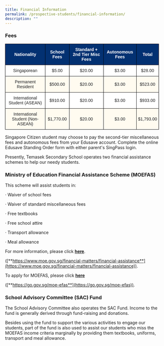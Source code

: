 ```yaml
---
title: Financial Information
permalink: /prospective-students/financial-information/
description: ""
---
```

### Fees

<style type="text/css">
.tg  {border-collapse:collapse;border-spacing:0;}
.tg td{border-color:black;border-style:solid;border-width:1px;font-family:Arial, sans-serif;font-size:14px;
  overflow:hidden;padding:10px 5px;word-break:normal;}
.tg th{border-color:black;border-style:solid;border-width:1px;font-family:Arial, sans-serif;font-size:14px;
  font-weight:normal;overflow:hidden;padding:10px 5px;word-break:normal;}
.tg .tg-e3i2{background-color:#FFFBF0;color:#222;text-align:center;vertical-align:middle}
.tg .tg-liqh{background-color:#033172;color:#FFF;font-weight:bold;text-align:center;vertical-align:middle}
.tg .tg-a3j2{background-color:#FFF;color:#222;text-align:center;vertical-align:middle}
</style>
<table class="tg">
<thead>
  <tr>
    <th class="tg-liqh"><span style="font-weight:bold;color:#FFF;background-color:#033172">Nationality</span></th>
    <th class="tg-liqh"><span style="font-weight:bold;color:#FFF;background-color:#033172">School Fees</span></th>
    <th class="tg-liqh"><span style="font-weight:bold;color:#FFF;background-color:#033172">Standard + 2nd Tier Misc Fees</span></th>
    <th class="tg-liqh"><span style="font-weight:bold;color:#FFF;background-color:#033172">Autonomous Fees</span></th>
    <th class="tg-liqh"><span style="font-weight:bold;color:#FFF;background-color:#033172">Total</span></th>
  </tr>
</thead>
<tbody>
  <tr>
    <td class="tg-a3j2"><span style="color:#222;background-color:#FFF">Singaporean</span></td>
    <td class="tg-a3j2"><span style="color:#222;background-color:#FFF">$5.00</span></td>
    <td class="tg-a3j2"><span style="color:#222;background-color:#FFF">$20.00</span></td>
    <td class="tg-a3j2"><span style="color:#222;background-color:#FFF">$3.00</span></td>
    <td class="tg-a3j2"><span style="color:#222;background-color:#FFF">$28.00</span></td>
  </tr>
  <tr>
    <td class="tg-e3i2"><span style="color:#222;background-color:#FFFBF0">Permanent Resident</span></td>
    <td class="tg-e3i2"><span style="color:#222;background-color:#FFFBF0">$500.00</span></td>
    <td class="tg-e3i2"><span style="color:#222;background-color:#FFFBF0">$20.00</span></td>
    <td class="tg-e3i2"><span style="color:#222;background-color:#FFFBF0">$3.00</span></td>
    <td class="tg-e3i2"><span style="color:#222;background-color:#FFFBF0">$523.00</span></td>
  </tr>
  <tr>
    <td class="tg-a3j2"><span style="color:#222;background-color:#FFF">International Student (ASEAN)</span></td>
    <td class="tg-a3j2"><span style="color:#222;background-color:#FFF">$910.00</span></td>
    <td class="tg-a3j2"><span style="color:#222;background-color:#FFF">$20.00</span></td>
    <td class="tg-a3j2"><span style="color:#222;background-color:#FFF">$3.00</span></td>
    <td class="tg-a3j2"><span style="color:#222;background-color:#FFF">$933.00</span></td>
  </tr>
  <tr>
    <td class="tg-e3i2"><span style="color:#222;background-color:#FFFBF0">International Student (Non-ASEAN)</span></td>
    <td class="tg-e3i2"><span style="color:#222;background-color:#FFFBF0">$1,770.00</span></td>
    <td class="tg-e3i2"><span style="color:#222;background-color:#FFFBF0">$20.00</span></td>
    <td class="tg-e3i2"><span style="color:#222;background-color:#FFFBF0">$3.00</span></td>
    <td class="tg-e3i2"><span style="color:#222;background-color:#FFFBF0">$1,793.00</span></td>
  </tr>
</tbody>
</table>

Singapore Citizen student may choose to pay the second-tier miscellaneous fees and autonomous fees from your Edusave account. Complete the online Edusave Standing Order form with either parent's SingPass login.

Presently, Temasek Secondary School operates two financial assistance schemes to help our needy students.

### Ministry of Education Financial Assistance Scheme (MOEFAS)

This scheme will assist students in:

·&nbsp;Waiver of school fees

·&nbsp;Waiver of standard miscellaneous fees

·&nbsp;Free textbooks

·&nbsp;Free school attire

·&nbsp;Transport allowance

·&nbsp;Meal allowance

  

For more information, please click&nbsp;[**here**](https://www.moe.gov.sg/financial-matters/financial-assistance).  

([**https://www.moe.gov.sg/financial-matters/financial-assistance**](https://www.moe.gov.sg/financial-matters/financial-assistance)).

  

To apply for MOEFAS, please click&nbsp;[**here**](https://go.gov.sg/moe-efas)

([**https://go.gov.sg/moe-efas**](https://go.gov.sg/moe-efas)).

### School Advisory Committee (SAC) Fund

The School Advisory Committee also operates the SAC Fund. Income to the fund is generally derived through fund-raising and donations.

Besides using the fund to support the various activities to engage our students, part of the fund is also used to assist our students who miss the MOEFAS income criteria marginally by providing them textbooks, uniforms, transport and meal allowance.